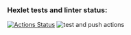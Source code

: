 ### Hexlet tests and linter status:

[![Actions Status](https://github.com/koshkarik/devops-for-programmers-project-lvl1/workflows/hexlet-check/badge.svg)](https://github.com/koshkarik/devops-for-programmers-project-lvl1/actions)
![test and push actions](https://github.com/koshkarik/devops-for-programmers-project-lvl1/actions/workflows/push.yml/badge.svg)
